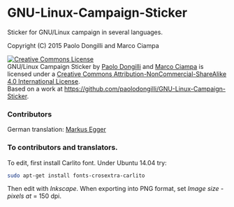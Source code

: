 # GNU-Linux-Campaign-Sticker
Sticker for GNU/Linux campaign in several languages.

Copyright (C) 2015 Paolo Dongilli and Marco Ciampa

<a rel="license" href="http://creativecommons.org/licenses/by-nc-sa/4.0/"><img alt="Creative Commons License" style="border-width:0" src="https://i.creativecommons.org/l/by-nc-sa/4.0/88x31.png" /></a><br /><span xmlns:dct="http://purl.org/dc/terms/" href="http://purl.org/dc/dcmitype/StillImage" property="dct:title" rel="dct:type">GNU/Linux Campaign Sticker</span> by <a xmlns:cc="http://creativecommons.org/ns#" href="https://github.com/paolodongilli" property="cc:attributionName" rel="cc:attributionURL">Paolo Dongilli</a> and <a xmlns:cc="http://creativecommons.org/ns#" href="https://github.com/ciampix" property="cc:attributionName" rel="cc:attributionURL">Marco Ciampa</a> is licensed under a <a rel="license" href="http://creativecommons.org/licenses/by-nc-sa/4.0/">Creative Commons Attribution-NonCommercial-ShareAlike 4.0 International License</a>.<br />Based on a work at <a xmlns:dct="http://purl.org/dc/terms/" href="https://github.com/paolodongilli/GNU-Linux-Campaign-Sticker" rel="dct:source">https://github.com/paolodongilli/GNU-Linux-Campaign-Sticker</a>.

### Contributors

German translation: [Markus Egger](https://github.com/freeyourcat "Markus Egger")

### To contributors and translators.

To edit, first install Carlito font. Under Ubuntu 14.04 try:

```bash
sudo apt-get install fonts-crosextra-carlito
```

Then edit with *Inkscape*.
When exporting into PNG format, set *Image size - pixels at* = 150 dpi.

